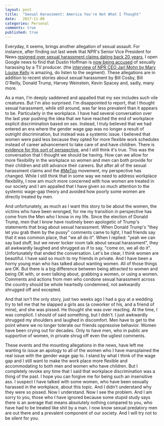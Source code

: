 ```yaml
---
layout: post
title:  "Sexual Harassment: America You're Not What I Thought"
date:   2017-11-08
categories: Personal
comments: true
published: true
---
```


Everyday, it seems, brings another allegation of sexual assault. For instance, after finding out last week that NPR's Senior Vice President for News [resigned over sexual harassment claims dating back 20 years][1], I open Google news to find that Dustin Hoffman is [now being accused][2] of sexually harassing by a TV producer. (the [interview of NPR CEO Jarl Mohn by Mary Louise Kelly][1] is amazing, do listen to the segment).  These allegations are in addition to recent stories about sexual harassment by Bill Cosby, Bill O'Reilly, Donald Trump, Harvey Weinstein, Kevin Spacey and, sadly, many more. 

As a man, I'm deeply saddened and appalled that my sex includes such vile creatures.  But I'm also surprised.  I'm disappointed to report, that I thought sexual harassment, while still around, was far less prevalent than it appears to be. Particularly in the workplace. I have had several conversation over the last year pushing the idea that we have reached the end of workplace explicit discrimination based on sex. Instead, I truly believed that we had entered an era where the gender wage gap was no longer a result of outright discrimination, but instead was a systemic issue.  I believed that women were paid less because they opted for more flexible work schedules instead of career advancement to take care of and have children.  There is [evidence for this sort of perspective][3], and I still think it's true. This was the conversation that I thought we should be having. How can we allow for more flexibility in the workplace so women and men can both provide for their children and still advance their careers. But after all of the sexual harassment claims and the [#MeToo][4] movement, my perspective has changed. While I still think that in some way we need to address workplace flexibility, I now am much more concerned with how women are treated in our society and I am appalled that I have given so much attention to the systemic wage-gap theory and avoided how poorly some women are directly treated by men. 

And unfortunately, as much as I want this story to be about the women, the victims who have been wronged, for me my transition in perspective has come from the Men who I know in my life.  Since the election of Donald Trump, men that I know have routinely been apologetic of Trump's statements that brag about sexual harassment. When Donald Trump's "they let you grab them by the pussy" comments came to light, I had friends say that it was common place, that "we all do it".  When I replied: "yeah we can say bad stuff, but we never locker room talk about sexual harassment", they all awkwardly laughed and shrugged as if to say, "come on, we all do it". Unfortunately that ended the conversation. Let's be clear, I think women are beautiful.  I have said so much to my friends in private. And I have been a horny young man who has talked about wanting women. All of those things are OK. But there is a big difference between being attracted to women and being OK with, or even talking about, grabbing a women, or using a women.  Comments and actions from men who condone sexual harassment across the country should be whole heartedly condemned, not awkwardly shrugged off and excepted. 

And that isn't the only story, just two weeks ago I had a guy at a wedding try to tell me that he slapped a girls ass (a coworker of his, and a friend of mine), and she was pissed.  He thought she was over reacting.  At the time, I was complicit.  I should of said something, but I didn't.  I just awkwardly shrugged my shoulders and laughed in discomfort. Men have to get to the point where we no longer tolerate our friends oppressive behavior.  Women have been crying out for decades.  Only to have men, who in public are supportive of women, in private shrug off even the ugliest comments. 

These events and the mounting allegations in the news, have left me wanting to issue an apology to all  of the women who I have mansplained the real issue with the gender wage gap to. I stand by what I think of the wage gap and I still want to make the work place more flexible and accommodating to both men and women who have children.  But I completely revoke any time that I said that workplace discrimination was a thing of the past.  I hope you can forgive me for being such an insensitive ass. I suspect I have talked with some women, who have been sexually harassed in the workplace, about this topic.  And I didn't understand why they were so pissed.  Now I understand.  Now I see the problem.  And I am sorry to you, those who I have ignored because some stupid study says there is an average that means absolutely nothing compared to you, who have had to be treated like shit by a man. I now know sexual predatory men are out there and a prevalent component of our society.  And I will try not to be silent for you. 





[1]: http://www.npr.org/2017/11/01/561427869/top-npr-new-executive-mike-oreskes-resigns-amid-allegations-of-sexual-harassment

[2]: http://www.indiewire.com/2017/11/dustin-hoffman-accused-sexual-harassment-wendy-riss-gatsiounis-anna-graham-hunter-1201893439/

[3]: http://freakonomics.com/podcast/the-true-story-of-the-gender-pay-gap-a-new-freakonomics-radio-podcast/

[4]: https://twitter.com/search?q=%23MeToo&src=tyah